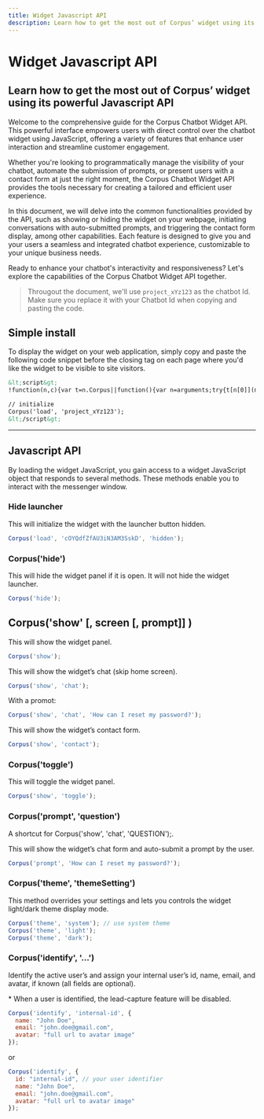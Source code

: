 ```yaml
---
title: Widget Javascript API
description: Learn how to get the most out of Corpus’ widget using its powerful Javascript API
---
```


# Widget Javascript API
## Learn how to get the most out of Corpus’ widget using its powerful Javascript API

Welcome to the comprehensive guide for the Corpus Chatbot Widget API. This powerful interface empowers users with direct control over the chatbot widget using JavaScript, offering a variety of features that enhance user interaction and streamline customer engagement.

Whether you're looking to programmatically manage the visibility of your chatbot, automate the submission of prompts, or present users with a contact form at just the right moment, the Corpus Chatbot Widget API provides the tools necessary for creating a tailored and efficient user experience.

In this document, we will delve into the common functionalities provided by the API, such as showing or hiding the widget on your webpage, initiating conversations with auto-submitted prompts, and triggering the contact form display, among other capabilities. Each feature is designed to give you and your users a seamless and integrated chatbot experience, customizable to your unique business needs.

Ready to enhance your chatbot's interactivity and responsiveness? Let's explore the capabilities of the Corpus Chatbot Widget API together.

> Througout the document, we'll use `project_xYz123` as the chatbot Id. Make sure you replace it with your Chatbot Id when copying and pasting the code.

## Simple install
To display the widget on your web application, simply copy and paste the following code snippet before the closing tag on each page where you'd like the widget to be visible to site visitors.

```html
&lt;script&gt;
!function(n,c){var t=n.Corpus||function(){var n=arguments;try{t[n[0]](n)}catch(n){}};t.i=!1,t.js=function(n,t){var o=c.createElement("script"),n=(o.type="text/javascript",o.async=!0,o.src=n,c.getElementsByTagName("script")[0]);n.parentNode.insertBefore(o,n),o.onload=t||function(){}},t.load=function(n){t.id=n[1],t.i||t.js("https://corpus.gocdn.io/launcher.js?id="+n[1],function(){t.i=!0})},window.Corpus=t}(window,document);

// initialize
Corpus('load', 'project_xYz123');
&lt;/script&gt;
```

---

## Javascript API

By loading the widget JavaScript, you gain access to a widget JavaScript object that responds to several methods. These methods enable you to interact with the messenger window.

### Hide launcher
This will initialize the widget with the launcher button hidden.

```js
Corpus('load', 'cOYQdfZfAU3iN3AM3SskD', 'hidden');
```

### Corpus('hide')

This will hide the widget panel if it is open. It will not hide the widget launcher.

```js
Corpus('hide');
```

## Corpus('show' [, screen [, prompt]] )

This will show the widget panel.

```js
Corpus('show');
```

This will show the widget’s chat (skip home screen).

```js
Corpus('show', 'chat');
```

With a promot:

```js
Corpus('show', 'chat', 'How can I reset my password?');
```

This will show the widget’s contact form.

```js
Corpus('show', 'contact');
```

### Corpus('toggle')

This will toggle the widget panel.

```js
Corpus('show', 'toggle');
```

### Corpus('prompt', 'question')

A shortcut for Corpus('show', 'chat', 'QUESTION');.

This will show the widget’s chat form and auto-submit a prompt by the user.

```js
Corpus('prompt', 'How can I reset my password?');
```

### Corpus('theme', 'themeSetting')

This method overrides your settings and lets you controls the widget light/dark theme display mode.

```js
Corpus('theme', 'system'); // use system theme
Corpus('theme', 'light');
Corpus('theme', 'dark');
```

### Corpus('identify', '...')

Identify the active user’s and assign your internal user’s id, name, email, and avatar, if known (all fields are optional).

\* When a user is identified, the lead-capture feature will be disabled.

```js
Corpus('identify', 'internal-id', {
  name: "John Doe",
  email: "john.doe@gmail.com",
  avatar: "full url to avatar image"
});
```

or

```js
Corpus('identify', {
  id: "internal-id", // your user identifier 
  name: "John Doe",
  email: "john.doe@gmail.com",
  avatar: "full url to avatar image"
});
```
